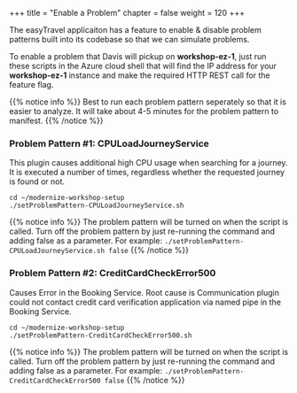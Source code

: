 +++
title = "Enable a Problem"
chapter = false
weight = 120
+++

The easyTravel applicaiton has a feature to enable & disable problem patterns built into its codebase so that we can simulate problems.

To enable a problem that Davis will pickup on **workshop-ez-1**, just run these scripts in the Azure cloud shell that will find the IP address for your **workshop-ez-1** instance and make the required HTTP REST call for the feature flag.

{{% notice info %}}
Best to run each problem pattern seperately so that it is easier to analyze. It will take about 4-5 minutes for the problem pattern to manifest.
{{% /notice %}}

### Problem Pattern #1: CPULoadJourneyService
This plugin causes additional high CPU usage when searching for a journey.  It is executed a number of times, regardless whether the requested journey is found or not.

```
cd ~/modernize-workshop-setup
./setProblemPattern-CPULoadJourneyService.sh
```

{{% notice info %}}
The problem pattern will be turned on when the script is called. Turn off the problem pattern by just re-running the command and adding false as a parameter. For example: `./setProblemPattern-CPULoadJourneyService.sh false`
{{% /notice %}}

### Problem Pattern #2: CreditCardCheckError500
Causes Error in the Booking Service. Root cause is Communication plugin could not contact credit card verification application via named pipe in the Booking Service.

```
cd ~/modernize-workshop-setup
./setProblemPattern-CreditCardCheckError500.sh
```

{{% notice info %}}
The problem pattern will be turned on when the script is called. Turn off the problem pattern by just re-running the command and adding false as a parameter. For example: `./setProblemPattern-CreditCardCheckError500 false`
{{% /notice %}}